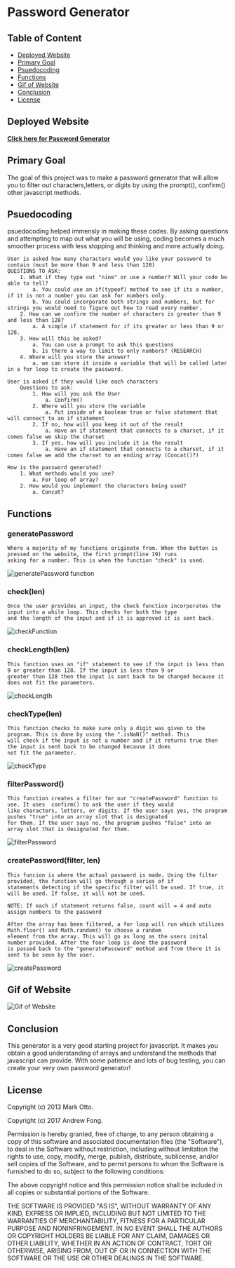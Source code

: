# Password Generator


## Table of Content

* [Deployed Website](#Deployed-Website)  
* [Primary Goal](#Primary-Goal)  
* [Psuedocoding](#Psuedocoding)  
* [Functions](#Functions)  
* [Gif of Website](#Gif-of-Website)  
* [Conclusion](#Conclusion)  
* [License](#License)  

## Deployed Website
[**Click here for Password Generator**](https://jguiro09.github.io/Password-Generator/)

## Primary Goal
The goal of this project was to make a password generator that will allow you to filter out characters,letters, or digits by using the prompt(), confirm() other javascript methods.

## Psuedocoding

psuedocoding helped immensly in making these codes. By asking questions and attempting to map out what you will be using, coding becomes a much smoother process with less stopping and thinking and more actually doing.

    User is asked how many characters would you like your password to contain (must be more than 9 and less than 128)
    QUESTIONS TO ASK:
        1. What if they type out "nine" or use a number? Will your code be able to tell?
            a. You could use an if(typeof) method to see if its a number, if it is not a number you can ask for numbers only.
            b. You could incorporate both strings and numbers, but for strings you would need to figure out how to read every number.
        2. How can we confirm the number of characters is greater than 9 and less than 128?
            a. A simple if statement for if its greater or less than 9 or 128.
        3. How will this be asked?
            a. You can use a prompt to ask this questions
            b. Is there a way to limit to only numbers? (RESEARCH)
        4. Where will you store the answer?
            a. we can store it inside a variable that will be called later in a for loop to create the password.

    User is asked if they would like each characters
        Questions to ask:
            1. How will you ask the User
                a. Confirm()
            2. Where will you store the variable
                a. Put inside of a boolean true or false statement that will connect to an if statement
            2. If no, how will you keep it out of the result
                a. Have an if statement that connects to a charset, if it comes false we skip the charset
            3. If yes, how will you include it in the result
                a. Have an if statement that connects to a charset, if it comes false we add the charset to an ending array (Concat()?)

    How is the password generated?
        1. What methods would you use?
            a. For loop of array?
        2. How would you implement the characters being used?
            a. Concat?
        

## Functions

### generatePassword
    Where a majority of my functions originate from. When the button is pressed on the website, the first prompt(line 19) runs 
    asking for a number. This is when the function "check" is used.

![generatePassword function](https://raw.githubusercontent.com/Jguiro09/Password-Generator/main/assets/README/generatePassword.png)
### check(len)
    Once the user provides an input, the check function incorporates the input into a while loop. This checks for both the type 
    and the length of the input and if it is approved it is sent back.

![checkFunction](https://raw.githubusercontent.com/Jguiro09/Password-Generator/main/assets/README/check.png)
### checkLength(len)
    This function uses an "if" statement to see if the input is less than 9 or greater than 128. If the input is less than 9 or 
    greater than 128 then the input is sent back to be changed because it does not fit the parameters.

![checkLength](https://raw.githubusercontent.com/Jguiro09/Password-Generator/main/assets/README/checkLength.png)
### checkType(len)
    This function checks to make sure only a digit was given to the program. This is done by using the ".isNaN()" method. This 
    will check if the input is not a number and if it returns true then the input is sent back to be changed because it does 
    not fit the parameter.

![checkType](https://raw.githubusercontent.com/Jguiro09/Password-Generator/main/assets/README/checkType.png)
### filterPassword()
    This function creates a filter for our "createPassword" function to use. It uses  confirm() to ask the user if they would 
    like characters, letters, or digits. If the user says yes, the program pushes "true" into an array slot that is designated 
    for them. If the user says no, the program pushes "false" into an array slot that is designated for them.  

![filterPassword](https://raw.githubusercontent.com/Jguiro09/Password-Generator/main/assets/README/createPassword.png)
### createPassword(filter, len)
    This funcion is where the actual password is made. Using the filter provided, the function will go through a series of if 
    statements detecting if the specific filter will be used. If true, it will be used. If false, it will not be used.

    NOTE: If each if statement returns false, count will = 4 and auto assign numbers to the password

    After the array has been filtered, a for loop will run which utilizes Math.floor() and Math.random() to choose a random 
    element from the array. This will go as long as the users inital number provided. After the foor loop is done the password 
    is passed back to the "generatePassword" method and from there it is sent to be seen by the user.

![createPassword](https://raw.githubusercontent.com/Jguiro09/Password-Generator/main/assets/README/createPassword.png)

## Gif of Website

![Gif of Website](https://media4.giphy.com/media/mIjlcvJrHC0sPuf2if/giphy.gif?cid=790b761190d99485950535f86c1604c412d70719fc89b75b&rid=giphy.gif&ct=g)

## Conclusion

This generator is a very good starting project for javascript. It makes you obtain a good understanding of arrays and understand the methods that javascript can provide. With some patience and lots of bug testing, you can create your very own password generator!

## License
Copyright (c) 2013 Mark Otto.

Copyright (c) 2017 Andrew Fong.

Permission is hereby granted, free of charge, to any person obtaining a copy of this software and associated documentation files (the "Software"), to deal in the Software without restriction, including without limitation the rights to use, copy, modify, merge, publish, distribute, sublicense, and/or sell copies of the Software, and to permit persons to whom the Software is furnished to do so, subject to the following conditions:

The above copyright notice and this permission notice shall be included in all copies or substantial portions of the Software.

THE SOFTWARE IS PROVIDED "AS IS", WITHOUT WARRANTY OF ANY KIND, EXPRESS OR IMPLIED, INCLUDING BUT NOT LIMITED TO THE WARRANTIES OF MERCHANTABILITY, FITNESS FOR A PARTICULAR PURPOSE AND NONINFRINGEMENT. IN NO EVENT SHALL THE AUTHORS OR COPYRIGHT HOLDERS BE LIABLE FOR ANY CLAIM, DAMAGES OR OTHER LIABILITY, WHETHER IN AN ACTION OF CONTRACT, TORT OR OTHERWISE, ARISING FROM, OUT OF OR IN CONNECTION WITH THE SOFTWARE OR THE USE OR OTHER DEALINGS IN THE SOFTWARE.
